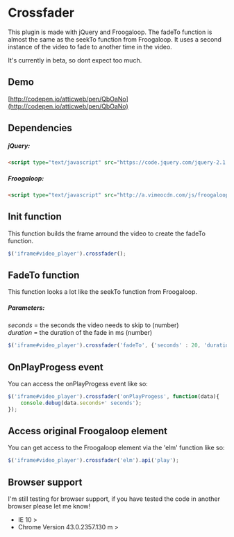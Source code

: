 # Crossfader

This plugin is made with jQuery and Froogaloop. The fadeTo function is almost the same as the seekTo function from Froogaloop. It uses a second instance of the video to fade to another time in the video.

It's currently in beta, so dont expect too much.

## Demo

[http://codepen.io/atticweb/pen/QbOaNo](http://codepen.io/atticweb/pen/QbOaNo)

## Dependencies

##### jQuery:
```html
<script type="text/javascript" src="https://code.jquery.com/jquery-2.1.4.min.js"></script>
```
##### Froogaloop:
```html
<script type="text/javascript" src="http://a.vimeocdn.com/js/froogaloop2.min.js"></script>
```

## Init function

This function builds the frame arround the video to create the fadeTo function.

```javascript
$('iframe#video_player').crossfader();
```

## FadeTo function

This function looks a lot like the seekTo function from Froogaloop.

##### Parameters:

_seconds_ = the seconds the video needs to skip to (number)  
_duration_ = the duration of the fade in ms (number)

```javascript
$('iframe#video_player').crossfader('fadeTo', {'seconds' : 20, 'duration' : 500});
```

## OnPlayProgess event

You can access the onPlayProgess event like so:

```javascript
$('iframe#video_player').crossfader('onPlayProgess', function(data){
    console.debug(data.seconds+' seconds');
});
```

## Access original Froogaloop element

You can get access to the Froogaloop element via the 'elm' function like so:

```javascript
$('iframe#video_player').crossfader('elm').api('play');
```

## Browser support

I'm still testing for browser support, if you have tested the code in another browser please let me know!

 - IE 10 >  
 - Chrome Version 43.0.2357.130 m >